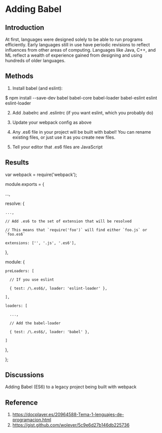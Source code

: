 # Adding Babel

## Introduction
At first, languages were designed solely to be able to run programs efficiently. Early languages still in use have periodic revisions to reflect influences from other areas of computing. Languages like Java, C++, and ML reflect a wealth of experience gained from designing and using hundreds of older languages.

## Methods
1.	Install babel (and eslint):

$ npm install --save-dev babel babel-core babel-loader babel-eslint eslint eslint-loader

2.	Add .babelrc and .eslintrc (if you want eslint, which you probably do)

3.	Update your webpack config as above

4.	Any .es6 file in your project will be built with babel! You can rename existing files, or just use it as you create new files.

5.	Tell your editor that .es6 files are JavaScript

## Results
var webpack = require('webpack');

module.exports = {

  ...,
  
  resolve: {
  
    ...,
    
    // Add .es6 to the set of extension that will be resolved
    
    // This means that `require('foo')` will find either `foo.js` or `foo.es6`
    
    extensions: ['', '.js', '.es6'],
    
  },
  
  module: {
  
    preLoaders: [
    
      // If you use eslint
      
      { test: /\.es6$/, loader: 'eslint-loader' },
      
    ],
    
    loaders: [
    
      ...,
      
      // Add the babel-loader
      
      { test: /\.es6$/, loader: 'babel' },
      
    ]
    
  },
  
};

## Discussions
Adding Babel (ES6) to a legacy project being built with webpack

## Reference
1. https://docplayer.es/20964588-Tema-1-lenguajes-de-programacion.html
2. https://gist.github.com/wolever/5c9e6d27b146db225736
